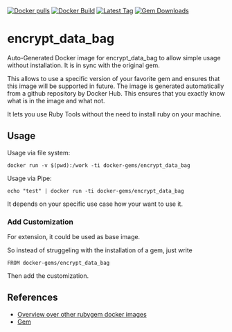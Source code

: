 [![Docker pulls](https://img.shields.io/docker/pulls/rubygem/encrypt_data_bag.svg)](https://hub.docker.com/r/rubygem/encrypt_data_bag/)
[![Docker Build](https://img.shields.io/docker/automated/rubygem/encrypt_data_bag.svg)](https://hub.docker.com/r/rubygem/encrypt_data_bag/)
[![Latest Tag](https://img.shields.io/github/tag/docker-rubygem/encrypt_data_bag.svg)](https://hub.docker.com/r/rubygem/encrypt_data_bag/)
[![Gem Downloads](https://img.shields.io/gem/dt/encrypt_data_bag.svg)](https://rubygems.org/gems/encrypt_data_bag/)
# encrypt_data_bag

Auto-Generated Docker image for encrypt_data_bag to allow simple usage without installation.
It is in sync with the original gem.

This allows to use a specific version of your favorite gem and ensures that this image will be supported in future.
The image is generated automatically from a github repository by Docker Hub.
This ensures that you exactly know what is in the image and what not.

It lets you use Ruby Tools without the need to install ruby on your machine.

## Usage

Usage via file system:

`docker run -v $(pwd):/work -ti docker-gems/encrypt_data_bag`

Usage via Pipe:

`echo "test" | docker run -ti docker-gems/encrypt_data_bag`

It depends on your specific use case how your want to use it.

### Add Customization

For extension, it could be used as base image.

So instead of struggeling with the installation of a gem, just write

`FROM docker-gems/encrypt_data_bag`

Then add the customization.

## References

 - [Overview over other rubygem docker images](https://github.com/thinkbot/docker-rubygem)
 - [Gem](https://rubygems.org/gems/encrypt_data_bag/)
